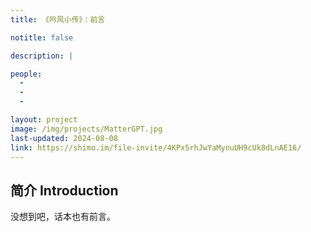```yaml
---
title: 《吟风小传》：前言

notitle: false

description: |

people:
  -
  -
  -

layout: project
image: /img/projects/MatterGPT.jpg
last-updated: 2024-08-08
link: https://shimo.im/file-invite/4KPx5rhJwYaMynuUH9cUk8dLnAE16/
---
```


## 简介 Introduction
没想到吧，话本也有前言。
